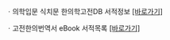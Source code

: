 ㆍ의학입문 식치문 한의학고전DB 서적정보 <a href="https://mediclassics.kr/books/202, target=_blank">[바로가기]</a>

ㆍ고전한의번역서 eBook 서적목록 <a href="https://info.mediclassics.kr/bookshelf/list/eBook/list, target=_blank">[바로가기]</a>
